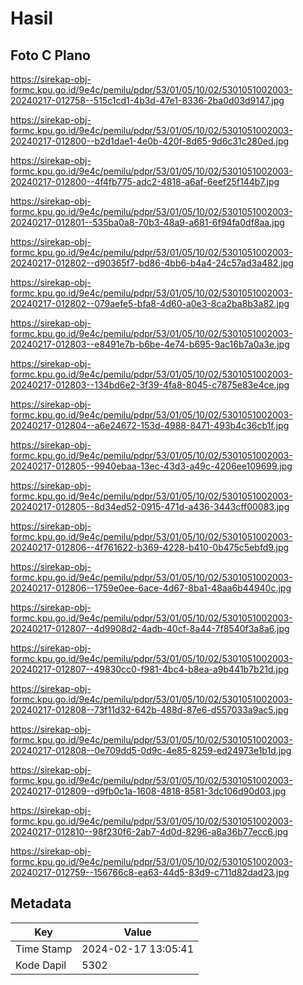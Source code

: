 # Hasil

## Foto C Plano

https://sirekap-obj-formc.kpu.go.id/9e4c/pemilu/pdpr/53/01/05/10/02/5301051002003-20240217-012758--515c1cd1-4b3d-47e1-8336-2ba0d03d9147.jpg

https://sirekap-obj-formc.kpu.go.id/9e4c/pemilu/pdpr/53/01/05/10/02/5301051002003-20240217-012800--b2d1dae1-4e0b-420f-8d65-9d6c31c280ed.jpg

https://sirekap-obj-formc.kpu.go.id/9e4c/pemilu/pdpr/53/01/05/10/02/5301051002003-20240217-012800--4f4fb775-adc2-4818-a6af-6eef25f144b7.jpg

https://sirekap-obj-formc.kpu.go.id/9e4c/pemilu/pdpr/53/01/05/10/02/5301051002003-20240217-012801--535ba0a8-70b3-48a9-a681-6f94fa0df8aa.jpg

https://sirekap-obj-formc.kpu.go.id/9e4c/pemilu/pdpr/53/01/05/10/02/5301051002003-20240217-012802--d90365f7-bd86-4bb6-b4a4-24c57ad3a482.jpg

https://sirekap-obj-formc.kpu.go.id/9e4c/pemilu/pdpr/53/01/05/10/02/5301051002003-20240217-012802--079aefe5-bfa8-4d60-a0e3-8ca2ba8b3a82.jpg

https://sirekap-obj-formc.kpu.go.id/9e4c/pemilu/pdpr/53/01/05/10/02/5301051002003-20240217-012803--e8491e7b-b6be-4e74-b695-9ac16b7a0a3e.jpg

https://sirekap-obj-formc.kpu.go.id/9e4c/pemilu/pdpr/53/01/05/10/02/5301051002003-20240217-012803--134bd6e2-3f39-4fa8-8045-c7875e83e4ce.jpg

https://sirekap-obj-formc.kpu.go.id/9e4c/pemilu/pdpr/53/01/05/10/02/5301051002003-20240217-012804--a6e24672-153d-4988-8471-493b4c36cb1f.jpg

https://sirekap-obj-formc.kpu.go.id/9e4c/pemilu/pdpr/53/01/05/10/02/5301051002003-20240217-012805--9940ebaa-13ec-43d3-a49c-4206ee109699.jpg

https://sirekap-obj-formc.kpu.go.id/9e4c/pemilu/pdpr/53/01/05/10/02/5301051002003-20240217-012805--8d34ed52-0915-471d-a436-3443cff00083.jpg

https://sirekap-obj-formc.kpu.go.id/9e4c/pemilu/pdpr/53/01/05/10/02/5301051002003-20240217-012806--4f761622-b369-4228-b410-0b475c5ebfd9.jpg

https://sirekap-obj-formc.kpu.go.id/9e4c/pemilu/pdpr/53/01/05/10/02/5301051002003-20240217-012806--1759e0ee-6ace-4d67-8ba1-48aa6b44940c.jpg

https://sirekap-obj-formc.kpu.go.id/9e4c/pemilu/pdpr/53/01/05/10/02/5301051002003-20240217-012807--4d9908d2-4adb-40cf-8a44-7f8540f3a8a6.jpg

https://sirekap-obj-formc.kpu.go.id/9e4c/pemilu/pdpr/53/01/05/10/02/5301051002003-20240217-012807--49830cc0-f981-4bc4-b8ea-a9b441b7b21d.jpg

https://sirekap-obj-formc.kpu.go.id/9e4c/pemilu/pdpr/53/01/05/10/02/5301051002003-20240217-012808--73f11d32-642b-488d-87e6-d557033a9ac5.jpg

https://sirekap-obj-formc.kpu.go.id/9e4c/pemilu/pdpr/53/01/05/10/02/5301051002003-20240217-012808--0e709dd5-0d9c-4e85-8259-ed24973e1b1d.jpg

https://sirekap-obj-formc.kpu.go.id/9e4c/pemilu/pdpr/53/01/05/10/02/5301051002003-20240217-012809--d9fb0c1a-1608-4818-8581-3dc106d90d03.jpg

https://sirekap-obj-formc.kpu.go.id/9e4c/pemilu/pdpr/53/01/05/10/02/5301051002003-20240217-012810--98f230f6-2ab7-4d0d-8296-a8a36b77ecc6.jpg

https://sirekap-obj-formc.kpu.go.id/9e4c/pemilu/pdpr/53/01/05/10/02/5301051002003-20240217-012759--156766c8-ea63-44d5-83d9-c711d82dad23.jpg


## Metadata

| Key        | Value               |
| ---------- | ------------------- |
| Time Stamp | 2024-02-17 13:05:41 |
| Kode Dapil | 5302                |



